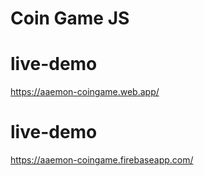 # Coin Game JS

# live-demo
https://aaemon-coingame.web.app/

# live-demo
https://aaemon-coingame.firebaseapp.com/
